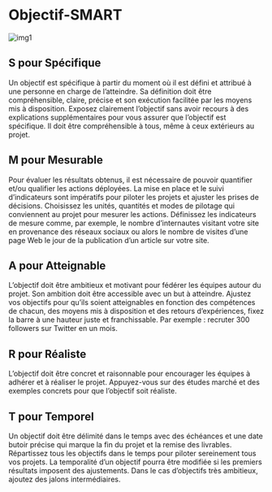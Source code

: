 # Objectif-SMART

![img1](https://c8.alamy.com/compfr/er014k/la-publicite-automobile-smart-boiler-company-a-londres-comte-de-hertfordshire-redbourn-hertfordshire-angleterre-er014k.jpg)

## S pour Spécifique
Un objectif est spécifique à partir du moment où il est défini et attribué à une personne en charge de l’atteindre. Sa définition doit être compréhensible, claire, précise et son exécution facilitée par les moyens mis à disposition. Exposez clairement l’objectif sans avoir recours à des explications supplémentaires pour vous assurer que l’objectif est spécifique. Il doit être compréhensible à tous, même à ceux extérieurs au projet.

## M pour Mesurable
Pour évaluer les résultats obtenus, il est nécessaire de pouvoir quantifier et/ou qualifier les actions déployées. La mise en place et le suivi d’indicateurs sont impératifs pour piloter les projets et ajuster les prises de décisions. Choisissez les unités, quantités et modes de pilotage qui conviennent au projet pour mesurer les actions. Définissez les indicateurs de mesure comme, par exemple, le nombre d’internautes visitant votre site en provenance des réseaux sociaux ou alors le nombre de visites d’une page Web le jour de la publication d’un article sur votre site.

## A pour Atteignable
L’objectif doit être ambitieux et motivant pour fédérer les équipes autour du projet. Son ambition doit être accessible avec un but à atteindre. Ajustez vos objectifs pour qu’ils soient atteignables en fonction des compétences de chacun, des moyens mis à disposition et des retours d’expériences, fixez la barre à une hauteur juste et franchissable. Par exemple : recruter 300 followers sur Twitter en un mois.

## R pour Réaliste
L’objectif doit être concret et raisonnable pour encourager les équipes à adhérer et à réaliser le projet. Appuyez-vous sur des études marché et des exemples concrets pour que l’objectif soit réaliste.

## T pour Temporel
Un objectif doit être délimité dans le temps avec des échéances et une date butoir précise qui marque la fin du projet et la remise des livrables. Répartissez tous les objectifs dans le temps pour piloter sereinement tous vos projets. La temporalité d’un objectif pourra être modifiée si les premiers résultats imposent des ajustements. Dans le cas d’objectifs très ambitieux, ajoutez des jalons intermédiaires.

